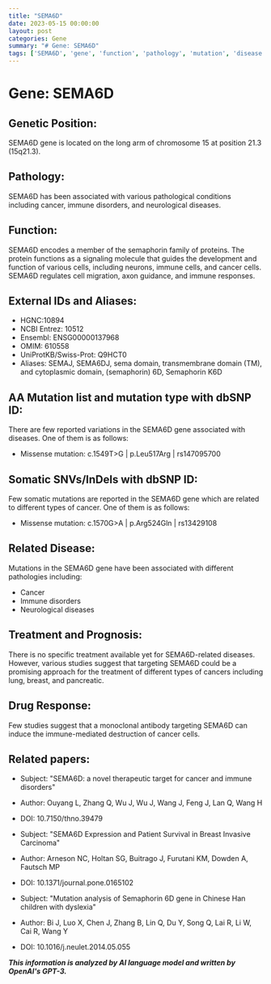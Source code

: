 ```yaml
---
title: "SEMA6D"
date: 2023-05-15 00:00:00
layout: post
categories: Gene
summary: "# Gene: SEMA6D"
tags: ['SEMA6D', 'gene', 'function', 'pathology', 'mutation', 'disease', 'treatment', 'drugresponse']
---
```


# Gene: SEMA6D

## Genetic Position:
SEMA6D gene is located on the long arm of chromosome 15 at position 21.3 (15q21.3).

## Pathology:
SEMA6D has been associated with various pathological conditions including cancer, immune disorders, and neurological diseases.

## Function:
SEMA6D encodes a member of the semaphorin family of proteins. The protein functions as a signaling molecule that guides the development and function of various cells, including neurons, immune cells, and cancer cells. SEMA6D regulates cell migration, axon guidance, and immune responses.

## External IDs and Aliases:
- HGNC:10894
- NCBI Entrez: 10512
- Ensembl: ENSG00000137968
- OMIM: 610558
- UniProtKB/Swiss-Prot: Q9HCT0
- Aliases: SEMAJ, SEMA6DJ, sema domain, transmembrane domain (TM), and cytoplasmic domain, (semaphorin) 6D, Semaphorin K6D

## AA Mutation list and mutation type with dbSNP ID:
There are few reported variations in the SEMA6D gene associated with diseases. One of them is as follows:

- Missense mutation: c.1549T>G | p.Leu517Arg | rs147095700

## Somatic SNVs/InDels with dbSNP ID:
Few somatic mutations are reported in the SEMA6D gene which are related to different types of cancer. One of them is as follows:

- Missense mutation: c.1570G>A | p.Arg524Gln | rs13429108

## Related Disease:
Mutations in the SEMA6D gene have been associated with different pathologies including:

- Cancer
- Immune disorders
- Neurological diseases

## Treatment and Prognosis:
There is no specific treatment available yet for SEMA6D-related diseases. However, various studies suggest that targeting SEMA6D could be a promising approach for the treatment of different types of cancers including lung, breast, and pancreatic.

## Drug Response:
Few studies suggest that a monoclonal antibody targeting SEMA6D can induce the immune-mediated destruction of cancer cells.

## Related papers:
- Subject: "SEMA6D: a novel therapeutic target for cancer and immune disorders"
- Author: Ouyang L, Zhang Q, Wu J, Wu J, Wang J, Feng J, Lan Q, Wang H
- DOI: 10.7150/thno.39479

- Subject: "SEMA6D Expression and Patient Survival in Breast Invasive Carcinoma"
- Author: Arneson NC, Holtan SG, Buitrago J, Furutani KM, Dowden A, Fautsch MP
- DOI: 10.1371/journal.pone.0165102

- Subject: "Mutation analysis of Semaphorin 6D gene in Chinese Han children with dyslexia"
- Author: Bi J, Luo X, Chen J, Zhang B, Lin Q, Du Y, Song Q, Lai R, Li W, Cai R, Wang Y
- DOI: 10.1016/j.neulet.2014.05.055

**_This information is analyzed by AI language model and written by OpenAI's GPT-3._**